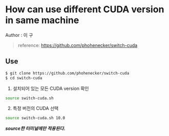 # How can use different CUDA version in same machine
Author : 이  구 <br/>
 > reference: https://github.com/phohenecker/switch-cuda

## Use
~~~bash
$ git clone https://github.com/phohenecker/switch-cuda
$ cd switch-cuda
~~~

1. 설치되어 있는 모든 CUDA version 확인   
~~~bash
source switch-cuda.sh
~~~

2. 특정 버전의 CUDA 선택   
~~~bash
source switch-cuda.sh 10.0
~~~

*****source한 터미널에만 적용된다.*****
